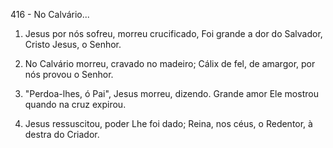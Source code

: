 416 - No Calvário...

1. Jesus por nós sofreu, morreu crucificado,
   Foi grande a dor do Salvador, Cristo Jesus, o Senhor.

2. No Calvário morreu, cravado no madeiro;
   Cálix de fel, de amargor, por nós provou o Senhor.

3. "Perdoa-lhes, ó Pai", Jesus morreu, dizendo.
   Grande amor Ele mostrou quando na cruz expirou.

4. Jesus ressuscitou, poder Lhe foi dado;
   Reina, nos céus, o Redentor, à destra do Criador.
